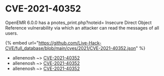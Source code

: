 # CVE-2021-40352

OpenEMR 6.0.0 has a pnotes_print.php?noteid= Insecure Direct Object Reference vulnerability via which an attacker can read the messages of all users.

{% embed url="https://github.com/Live-Hack-CVE/full_database/blob/main/cves/2021/CVE-2021-40352.json" %}


* allenenosh ~> [CVE-2021-40352](https://www.alice-snow.ru/2021/database/cve-2021-40352/cve-2021-40352-allenenosh)
* allenenosh ~> [CVE-2021-40352](https://www.alice-snow.ru/2021/database/cve-2021-40352/cve-2021-40352-allenenosh)
* allenenosh ~> [CVE-2021-40352](https://www.alice-snow.ru/2021/database/cve-2021-40352/cve-2021-40352-allenenosh)